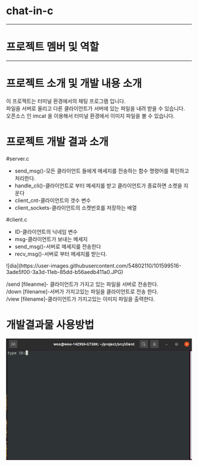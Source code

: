 # chat-in-c
<hr>
<h1>프로젝트 멤버 및 역할</h1>
<hr>
<h1>프로젝트 소개 및 개발 내용 소개</h1>
이 프로젝트는 터미널 환경에서의 채팅 프로그램 입니다.<br>
파일을 서버로 올리고 다른 클라이언트가 서버에 있는 파일을 내려 받을 수 있습니다.<br>
오픈소스 인 imcat 을 이용해서 터미널 환경에서 이미지 파일을 볼 수 있습니다.<br>
<h1>프로젝트 개발 결과 소개</h1>
#server.c
<ul>
  <li>send_msg()-모든 클라이언트 들에게 메세지를 전송하는 함수 명령어를 확인하고 처리한다.</li>
  <li>handle_cli()-클라이언트로 부터 메세지를 받고 클라이언트가 종료하면 소켓을 지운다</li>
  <li>client_cnt-클라이언트의 갯수 변수</li>
  <li>client_sockets-클라이언트의 소켓번호를 저장하는 배열</li>
  </ul>
 #client.c
 <ul>
  <li>ID-클라이언트의 닉네임 변수</li>
  <li>msg-클라이언트가 보내는 메세지</li>
  <li>send_msg()-서버로 메세지를 전송한다</li>
  <li>recv_msg()-서버로 부터 메세지를 받는다.</li>
  </ul>
  ![dia](https://user-images.githubusercontent.com/54802110/101599516-3ade5f00-3a3d-11eb-85dd-b56aedb411a0.JPG)
  
  /send [fileanme]- 클라이언트가 가지고 있는 파일을 서버로 전송한다.<br>
  /down [filename]-서버가 가지고있는 파일을 클라이언트로 전송 한다.<br>
  /view [filename]-클라이언트가 가지고있는 이미지 파일을 출력한다.<br>
  
  <h1>개발결과물 사용방법</h1>
  
  <img src="./images/스크린샷1.png"></img>
